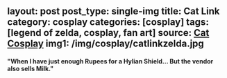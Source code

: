 layout: post
post_type: single-img
title: Cat Link
category: cosplay
categories: [cosplay]
tags: [legend of zelda, cosplay, fan art]
source: <a href="https://cat-cosplay.tumblr.com/post/170010959249/when-i-have-just-enough-rupees-for-a-hylian" target="_blank" rel="nofollow">Cat Cosplay</a>
img1: /img/cosplay/catlinkzelda.jpg
---
#### "When I have just enough Rupees for a Hylian Shield… But the vendor also sells Milk."
